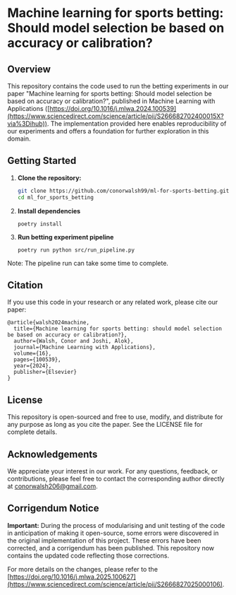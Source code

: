 # Machine learning for sports betting: Should model selection be based on accuracy or calibration?

## Overview

This repository contains the code used to run the betting experiments in our paper "Machine learning for sports betting: Should model selection be based on accuracy or calibration?", published in Machine Learning with Applications ([https://doi.org/10.1016/j.mlwa.2024.100539](https://www.sciencedirect.com/science/article/pii/S266682702400015X?via%3Dihub)). The implementation provided here enables reproducibility of our experiments and offers a foundation for further exploration in this domain.

## Getting Started

1. **Clone the repository:**

   ```bash
   git clone https://github.com/conorwalsh99/ml-for-sports-betting.git
   cd ml_for_sports_betting
    ```
    
2. **Install dependencies**
    ```
    poetry install
    ```
    
3. **Run betting experiment pipeline**
    ```
    poetry run python src/run_pipeline.py
    ```

Note: The pipeline run can take some time to complete.

## Citation
If you use this code in your research or any related work, please cite our paper:
```
@article{walsh2024machine,
  title={Machine learning for sports betting: should model selection be based on accuracy or calibration?},
  author={Walsh, Conor and Joshi, Alok},
  journal={Machine Learning with Applications},
  volume={16},
  pages={100539},
  year={2024},
  publisher={Elsevier}
}
```

## License

This repository is open-sourced and free to use, modify, and distribute for any purpose as long as you cite the paper. See the LICENSE file for complete details.

## Acknowledgements

We appreciate your interest in our work. For any questions, feedback, or contributions, please feel free to contact the corresponding author directly at conorwalsh206@gmail.com.

## Corrigendum Notice

**Important:** During the process of modularising and unit testing of the code in anticipation of making it open-source, some errors were discovered in the original implementation of this project. These errors have been corrected, and a corrigendum has been published. This repository now contains the updated code reflecting those corrections.

For more details on the changes, please refer to the [https://doi.org/10.1016/j.mlwa.2025.100627](https://www.sciencedirect.com/science/article/pii/S2666827025000106).
